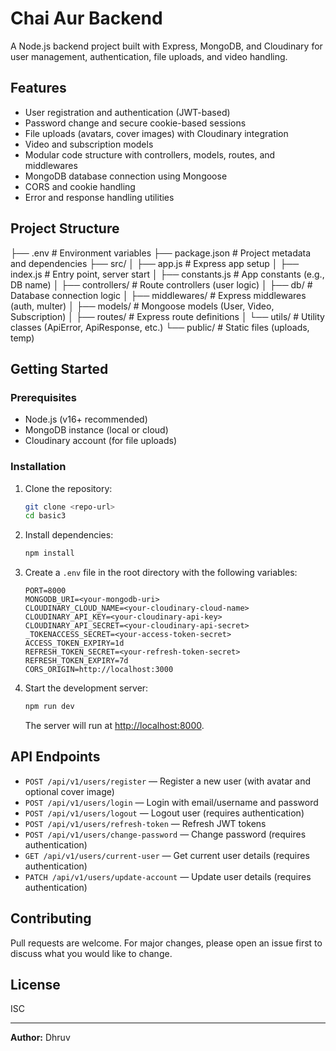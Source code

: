 # Chai Aur Backend

A Node.js backend project built with Express, MongoDB, and Cloudinary for user management, authentication, file uploads, and video handling.

## Features

- User registration and authentication (JWT-based)
- Password change and secure cookie-based sessions
- File uploads (avatars, cover images) with Cloudinary integration
- Video and subscription models
- Modular code structure with controllers, models, routes, and middlewares
- MongoDB database connection using Mongoose
- CORS and cookie handling
- Error and response handling utilities

## Project Structure

├── .env # Environment variables
├── package.json # Project metadata and dependencies
├── src/
│ ├── app.js # Express app setup
│ ├── index.js # Entry point, server start
│ ├── constants.js # App constants (e.g., DB name)
│ ├── controllers/ # Route controllers (user logic)
│ ├── db/ # Database connection logic
│ ├── middlewares/ # Express middlewares (auth, multer)
│ ├── models/ # Mongoose models (User, Video, Subscription)
│ ├── routes/ # Express route definitions
│ └── utils/ # Utility classes (ApiError, ApiResponse, etc.)
└── public/ # Static files (uploads, temp)

## Getting Started

### Prerequisites

- Node.js (v16+ recommended)
- MongoDB instance (local or cloud)
- Cloudinary account (for file uploads)

### Installation

1. Clone the repository:
    ```sh
    git clone <repo-url>
    cd basic3
    ```

2. Install dependencies:
    ```sh
    npm install
    ```

3. Create a `.env` file in the root directory with the following variables:
    ```
    PORT=8000
    MONGODB_URI=<your-mongodb-uri>
    CLOUDINARY_CLOUD_NAME=<your-cloudinary-cloud-name>
    CLOUDINARY_API_KEY=<your-cloudinary-api-key>
    CLOUDINARY_API_SECRET=<your-cloudinary-api-secret>
    _TOKENACCESS_SECRET=<your-access-token-secret>
    ACCESS_TOKEN_EXPIRY=1d
    REFRESH_TOKEN_SECRET=<your-refresh-token-secret>
    REFRESH_TOKEN_EXPIRY=7d
    CORS_ORIGIN=http://localhost:3000
    ```

4. Start the development server:
    ```sh
    npm run dev
    ```

    The server will run at [http://localhost:8000](http://localhost:8000).

## API Endpoints

- `POST /api/v1/users/register` — Register a new user (with avatar and optional cover image)
- `POST /api/v1/users/login` — Login with email/username and password
- `POST /api/v1/users/logout` — Logout user (requires authentication)
- `POST /api/v1/users/refresh-token` — Refresh JWT tokens
- `POST /api/v1/users/change-password` — Change password (requires authentication)
- `GET /api/v1/users/current-user` — Get current user details (requires authentication)
- `PATCH /api/v1/users/update-account` — Update user details (requires authentication)

## Contributing

Pull requests are welcome. For major changes, please open an issue first to discuss what you would like to change.

## License

ISC

---

**Author:** Dhruv
